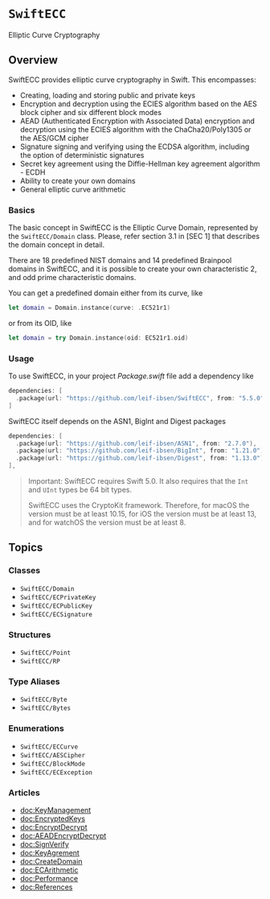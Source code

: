 # ``SwiftECC``

Elliptic Curve Cryptography

## Overview

SwiftECC provides elliptic curve cryptography in Swift.
This encompasses:

* Creating, loading and storing public and private keys
* Encryption and decryption using the ECIES algorithm based on the AES block cipher and six different block modes
* AEAD (Authenticated Encryption with Associated Data) encryption and decryption using the ECIES algorithm with the ChaCha20/Poly1305 or the AES/GCM cipher
* Signature signing and verifying using the ECDSA algorithm, including the option of deterministic signatures
* Secret key agreement using the Diffie-Hellman key agreement algorithm - ECDH
* Ability to create your own domains
* General elliptic curve arithmetic

### Basics

The basic concept in SwiftECC is the Elliptic Curve Domain, represented by the ``SwiftECC/Domain`` class.
Please, refer section 3.1 in [SEC 1] that describes the domain concept in detail.

There are 18 predefined NIST domains and 14 predefined Brainpool domains in SwiftECC,
and it is possible to create your own characteristic 2, and odd prime characteristic domains.

You can get a predefined domain either from its curve, like
```swift
let domain = Domain.instance(curve: .EC521r1)
```

or from its OID, like

```swift
let domain = try Domain.instance(oid: EC521r1.oid)
```

### Usage

To use SwiftECC, in your project *Package.swift* file add a dependency like

```swift
dependencies: [
  .package(url: "https://github.com/leif-ibsen/SwiftECC", from: "5.5.0"),
]
```

SwiftECC itself depends on the ASN1, BigInt and Digest packages

```swift
dependencies: [
  .package(url: "https://github.com/leif-ibsen/ASN1", from: "2.7.0"),
  .package(url: "https://github.com/leif-ibsen/BigInt", from: "1.21.0"),
  .package(url: "https://github.com/leif-ibsen/Digest", from: "1.13.0"),
],
```

> Important:
SwiftECC requires Swift 5.0. It also requires that the `Int` and `UInt` types be 64 bit types.
>
> SwiftECC uses the CryptoKit framework. Therefore, for macOS the version must be at least 10.15,
for iOS the version must be at least 13, and for watchOS the version must be at least 8.

## Topics

### Classes

- ``SwiftECC/Domain``
- ``SwiftECC/ECPrivateKey``
- ``SwiftECC/ECPublicKey``
- ``SwiftECC/ECSignature``

### Structures

- ``SwiftECC/Point``
- ``SwiftECC/RP``

### Type Aliases

- ``SwiftECC/Byte``
- ``SwiftECC/Bytes``

### Enumerations

- ``SwiftECC/ECCurve``
- ``SwiftECC/AESCipher``
- ``SwiftECC/BlockMode``
- ``SwiftECC/ECException``

### Articles

- <doc:KeyManagement>
- <doc:EncryptedKeys>
- <doc:EncryptDecrypt>
- <doc:AEADEncryptDecrypt>
- <doc:SignVerify>
- <doc:KeyAgrement>
- <doc:CreateDomain>
- <doc:ECArithmetic>
- <doc:Performance>
- <doc:References>
